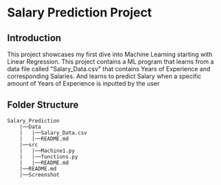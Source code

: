 # Salary Prediction Project
## Introduction
This project showcases my first dive into Machine Learning starting with Linear Regression. 
This project contains a ML program that learns from a data file called "Salary_Data.csv" that contains Years of Experience and corresponding Salaries. And learns to predict Salary when a specific amount of Years of Experience is inputted by the user

## Folder Structure
```
Salary_Prediction
    |──Data
    |   |──Salary_Data.csv
    |   |──README.md
    |──src
    |   |──Machine1.py
    |   |──functions.py
    |   |──README.md
    |──README.md
    |──Screenshot
```


